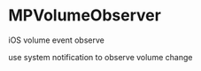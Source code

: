 MPVolumeObserver
================

iOS volume event observe

use system notification to observe volume change
